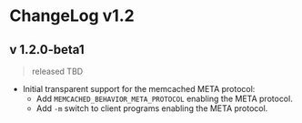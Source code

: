 # ChangeLog v1.2

## v 1.2.0-beta1

> released TBD

* Initial transparent support for the memcached META protocol:
    * Add `MEMCACHED_BEHAVIOR_META_PROTOCOL` enabling the META protocol.
    * Add `-m` switch to client programs enabling the META protocol.
